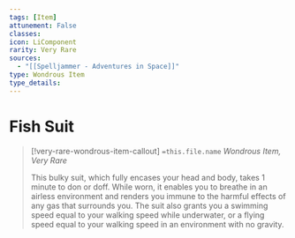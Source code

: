 ```yaml
---
tags: [Item]
attunement: False
classes: 
icon: LiComponent
rarity: Very Rare
sources:
  - "[[Spelljammer - Adventures in Space]]"
type: Wondrous Item
type_details: 
---
```

# Fish Suit
>[!very-rare-wondrous-item-callout] `=this.file.name`
>*Wondrous Item, Very Rare*
>
>This bulky suit, which fully encases your head and body, takes 1 minute to don or doff. While worn, it enables you to breathe in an airless environment and renders you immune to the harmful effects of any gas that surrounds you. The suit also grants you a swimming speed equal to your walking speed while underwater, or a flying speed equal to your walking speed in an environment with no gravity.
>
>
